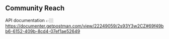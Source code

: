 ## Community Reach

API documentation 👉🏼 https://documenter.getpostman.com/view/22249059/2s93Y3w2CZ#69f49bb6-6152-409b-8cd4-07ef1ae52649